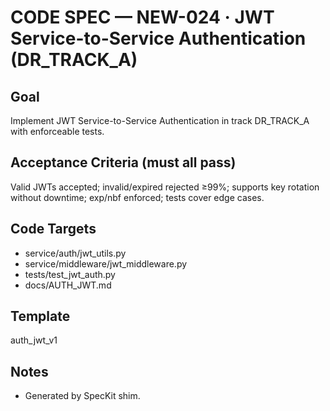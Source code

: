 # CODE SPEC — NEW-024 · JWT Service-to-Service Authentication (DR_TRACK_A)

## Goal
Implement JWT Service-to-Service Authentication in track DR_TRACK_A with enforceable tests.

## Acceptance Criteria (must all pass)
Valid JWTs accepted; invalid/expired rejected ≥99%; supports key rotation without downtime; exp/nbf enforced; tests cover edge cases.

## Code Targets
- service/auth/jwt_utils.py
- service/middleware/jwt_middleware.py
- tests/test_jwt_auth.py
- docs/AUTH_JWT.md

## Template
auth_jwt_v1

## Notes
- Generated by SpecKit shim.
